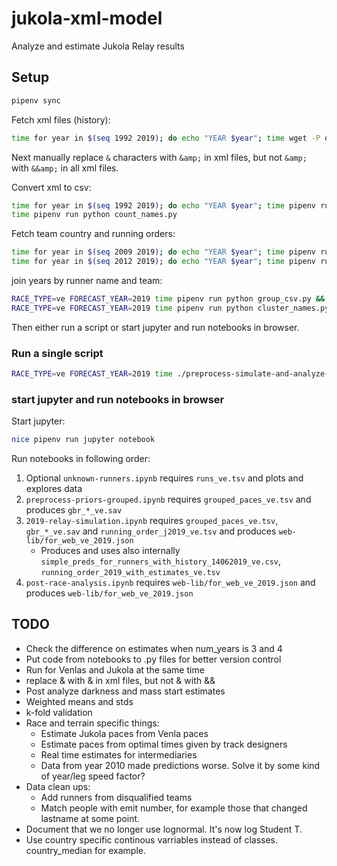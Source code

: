 # jukola-xml-model
Analyze and estimate Jukola Relay results

## Setup
```bash
pipenv sync
```

Fetch xml files (history):

```bash
time for year in $(seq 1992 2019); do echo "YEAR $year"; time wget -P data https://results.jukola.com/tulokset/results_j${year}_ju.xml; done
```
Next manually replace `&` characters with `&amp;` in xml files, but not `&amp;` with `&&amp;` in all xml files.

Convert xml to csv:

```bash
time for year in $(seq 1992 2019); do echo "YEAR $year"; time pipenv run python result_xml_to_csv.py $year ve && head data/results_with_dist_j${year}_ve.tsv; done
time pipenv run python count_names.py
```

Fetch team country and running orders:

```bash
time for year in $(seq 2009 2019); do echo "YEAR $year"; time pipenv run python fetch_team_countries.py ${year} && wc data/team_countries_j${year}_ju.tsv; done
time for year in $(seq 2012 2019); do echo "YEAR $year"; time pipenv run python fetch_running_order.py ${year} && wc data/running_order_j${year}_ju.tsv; done
```

join years by runner name and team:

```bash
RACE_TYPE=ve FORECAST_YEAR=2019 time pipenv run python group_csv.py && RACE_TYPE=ju FORECAST_YEAR=2019 time pipenv run python group_csv.py
RACE_TYPE=ve FORECAST_YEAR=2019 time pipenv run python cluster_names.py && RACE_TYPE=ju FORECAST_YEAR=2019 time pipenv run python cluster_names.py
```

Then either run a script or start jupyter and run notebooks in browser.

### Run a single script 
```bash
RACE_TYPE=ve FORECAST_YEAR=2019 time ./preprocess-simulate-and-analyze-2019.sh && RACE_TYPE=ju FORECAST_YEAR=2019 time ./preprocess-simulate-and-analyze-2019.sh
```

### start jupyter and run notebooks in browser
Start jupyter:
```bash
nice pipenv run jupyter notebook
```

Run notebooks in following order:
1. Optional `unknown-runners.ipynb` requires `runs_ve.tsv` and plots and explores data
1. `preprocess-priors-grouped.ipynb` requires `grouped_paces_ve.tsv` and produces `gbr_*_ve.sav`
1. `2019-relay-simulation.ipynb` requires `grouped_paces_ve.tsv`, `gbr_*_ve.sav` and `running_order_j2019_ve.tsv` and produces `web-lib/for_web_ve_2019.json`
    - Produces and uses also internally `simple_preds_for_runners_with_history_14062019_ve.csv`, `running_order_2019_with_estimates_ve.tsv` 
1. `post-race-analysis.ipynb` requires `web-lib/for_web_ve_2019.json` and produces `web-lib/for_web_ve_2019.json`


## TODO

* Check the difference on estimates when num_years is 3 and 4 
* Put code from notebooks to .py files for better version control
* Run for Venlas and Jukola at the same time
* replace & with &amp; in xml files, but not &amp; with &&amp;
* Post analyze darkness and mass start estimates
* Weighted means and stds
* k-fold validation
* Race and terrain specific things:
  * Estimate Jukola paces from Venla paces
  * Estimate paces from optimal times given by track designers
  * Real time estimates for intermediaries
  * Data from year 2010 made predictions worse. Solve it by some kind of year/leg speed factor?
* Data clean ups:
  * Add runners from disqualified teams
  * Match people with emit number, for example those that changed lastname at some point.
* Document that we no longer use lognormal. It's now log Student T. 
* Use country specific continous varriables instead of classes. country_median for example. 
    